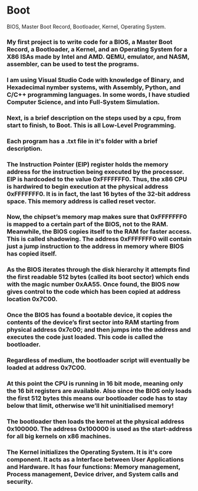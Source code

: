 # Boot
BIOS, Master Boot Record, Bootloader, Kernel, Operating System. 

 ### My first project is to write code for a BIOS, a Master Boot Record, a Bootloader, a Kernel, and an Operating System for a X86 ISAs made by Intel and AMD. QEMU, emulator, and NASM, assembler, can be used to test the programs. 

### I am using Visual Studio Code with knowledge of Binary, and Hexadecimal nymber systems, with Assembly, Python, and C/C++ programming languages. In some words, I have studied Computer Science, and into Full-System Simulation. 

### Next, is a brief description on the steps used by a cpu, from start to finish, to Boot. This is all Low-Level Programming. 

### Each program has a .txt file in it's folder with a brief description. 

### The Instruction Pointer (EIP) register holds the memory address for the instruction being executed by the processor. EIP is hardcoded to the value 0xFFFFFFF0. Thus, the x86 CPU is hardwired to begin execution at the physical address 0xFFFFFFF0. It is in fact, the last 16 bytes of the 32-bit address space. This memory address is called reset vector.

### Now, the chipset’s memory map makes sure that 0xFFFFFFF0 is mapped to a certain part of the BIOS, not to the RAM. Meanwhile, the BIOS copies itself to the RAM for faster access. This is called shadowing. The address 0xFFFFFFF0 will contain just a jump instruction to the address in memory where BIOS has copied itself.

### As the BIOS iterates through the disk hierarchy it attempts find the first readable 512 bytes (called its boot sector) which ends with the magic number 0xAA55. Once found, the BIOS now gives control to the code which has been copied at address location 0x7C00.

 ### Once the BIOS has found a bootable device, it copies the contents of the device’s first sector into RAM starting from physical address 0x7c00; and then jumps into the address and executes the code just loaded. This code is called the bootloader.

### Regardless of medium, the bootloader script will eventually be loaded at address 0x7C00.

### At this point the CPU is running in 16 bit mode, meaning only the 16 bit registers are available. Also since the BIOS only loads the first 512 bytes this means our bootloader code has to stay below that limit, otherwise we’ll hit uninitialised memory!

### The bootloader then loads the kernel at the physical address 0x100000. The address 0x100000 is used as the start-address for all big kernels on x86 machines.

### The Kernel initializes the Operating System. It is it's core component. It acts as a Interface between User Applications and Hardware. It has four functions: Memory management, Process management, Device driver, and System calls and security. 
